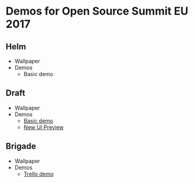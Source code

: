 
# Demos for Open Source Summit EU 2017

## Helm

- Wallpaper
- Demos
  - Basic demo

## Draft
- Wallpaper
- Demos
  - [Basic demo](https://asciinema.org/a/WGVE7JNodpBEOautl105tdc97)
  - [New UI Preview](https://asciinema.org/a/gOLFZsGIUWEiehjJHaflmpLTX)

## Brigade
- Wallpaper
- Demos
  - [Trello demo]()
